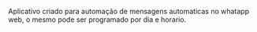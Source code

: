 Aplicativo criado para automação de mensagens automaticas no whatapp web, o mesmo pode ser programado por dia e horario.
